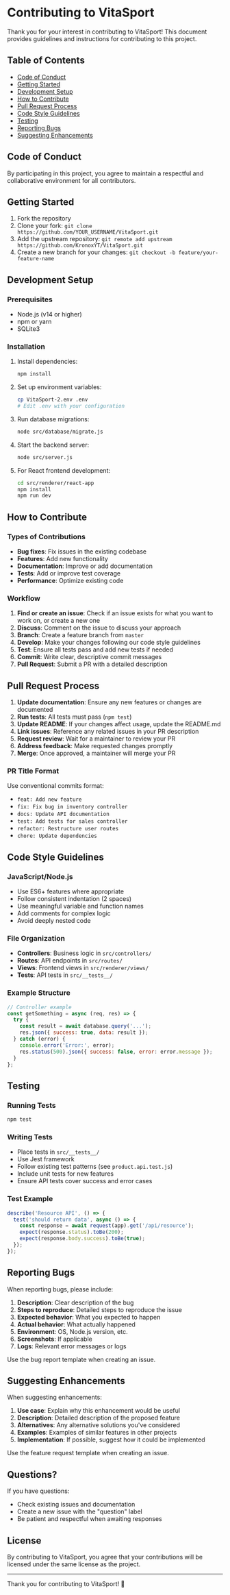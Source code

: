 # Contributing to VitaSport

Thank you for your interest in contributing to VitaSport! This document provides guidelines and instructions for contributing to this project.

## Table of Contents
- [Code of Conduct](#code-of-conduct)
- [Getting Started](#getting-started)
- [Development Setup](#development-setup)
- [How to Contribute](#how-to-contribute)
- [Pull Request Process](#pull-request-process)
- [Code Style Guidelines](#code-style-guidelines)
- [Testing](#testing)
- [Reporting Bugs](#reporting-bugs)
- [Suggesting Enhancements](#suggesting-enhancements)

## Code of Conduct

By participating in this project, you agree to maintain a respectful and collaborative environment for all contributors.

## Getting Started

1. Fork the repository
2. Clone your fork: `git clone https://github.com/YOUR_USERNAME/VitaSport.git`
3. Add the upstream repository: `git remote add upstream https://github.com/KronoxYT/VitaSport.git`
4. Create a new branch for your changes: `git checkout -b feature/your-feature-name`

## Development Setup

### Prerequisites
- Node.js (v14 or higher)
- npm or yarn
- SQLite3

### Installation

1. Install dependencies:
   ```bash
   npm install
   ```

2. Set up environment variables:
   ```bash
   cp VitaSport-2.env .env
   # Edit .env with your configuration
   ```

3. Run database migrations:
   ```bash
   node src/database/migrate.js
   ```

4. Start the backend server:
   ```bash
   node src/server.js
   ```

5. For React frontend development:
   ```bash
   cd src/renderer/react-app
   npm install
   npm run dev
   ```

## How to Contribute

### Types of Contributions

- **Bug fixes**: Fix issues in the existing codebase
- **Features**: Add new functionality
- **Documentation**: Improve or add documentation
- **Tests**: Add or improve test coverage
- **Performance**: Optimize existing code

### Workflow

1. **Find or create an issue**: Check if an issue exists for what you want to work on, or create a new one
2. **Discuss**: Comment on the issue to discuss your approach
3. **Branch**: Create a feature branch from `master`
4. **Develop**: Make your changes following our code style guidelines
5. **Test**: Ensure all tests pass and add new tests if needed
6. **Commit**: Write clear, descriptive commit messages
7. **Pull Request**: Submit a PR with a detailed description

## Pull Request Process

1. **Update documentation**: Ensure any new features or changes are documented
2. **Run tests**: All tests must pass (`npm test`)
3. **Update README**: If your changes affect usage, update the README.md
4. **Link issues**: Reference any related issues in your PR description
5. **Request review**: Wait for a maintainer to review your PR
6. **Address feedback**: Make requested changes promptly
7. **Merge**: Once approved, a maintainer will merge your PR

### PR Title Format

Use conventional commits format:
- `feat: Add new feature`
- `fix: Fix bug in inventory controller`
- `docs: Update API documentation`
- `test: Add tests for sales controller`
- `refactor: Restructure user routes`
- `chore: Update dependencies`

## Code Style Guidelines

### JavaScript/Node.js
- Use ES6+ features where appropriate
- Follow consistent indentation (2 spaces)
- Use meaningful variable and function names
- Add comments for complex logic
- Avoid deeply nested code

### File Organization
- **Controllers**: Business logic in `src/controllers/`
- **Routes**: API endpoints in `src/routes/`
- **Views**: Frontend views in `src/renderer/views/`
- **Tests**: API tests in `src/__tests__/`

### Example Structure

```javascript
// Controller example
const getSomething = async (req, res) => {
  try {
    const result = await database.query('...');
    res.json({ success: true, data: result });
  } catch (error) {
    console.error('Error:', error);
    res.status(500).json({ success: false, error: error.message });
  }
};
```

## Testing

### Running Tests

```bash
npm test
```

### Writing Tests

- Place tests in `src/__tests__/`
- Use Jest framework
- Follow existing test patterns (see `product.api.test.js`)
- Include unit tests for new features
- Ensure API tests cover success and error cases

### Test Example

```javascript
describe('Resource API', () => {
  test('should return data', async () => {
    const response = await request(app).get('/api/resource');
    expect(response.status).toBe(200);
    expect(response.body.success).toBe(true);
  });
});
```

## Reporting Bugs

When reporting bugs, please include:

1. **Description**: Clear description of the bug
2. **Steps to reproduce**: Detailed steps to reproduce the issue
3. **Expected behavior**: What you expected to happen
4. **Actual behavior**: What actually happened
5. **Environment**: OS, Node.js version, etc.
6. **Screenshots**: If applicable
7. **Logs**: Relevant error messages or logs

Use the bug report template when creating an issue.

## Suggesting Enhancements

When suggesting enhancements:

1. **Use case**: Explain why this enhancement would be useful
2. **Description**: Detailed description of the proposed feature
3. **Alternatives**: Any alternative solutions you've considered
4. **Examples**: Examples of similar features in other projects
5. **Implementation**: If possible, suggest how it could be implemented

Use the feature request template when creating an issue.

## Questions?

If you have questions:
- Check existing issues and documentation
- Create a new issue with the "question" label
- Be patient and respectful when awaiting responses

## License

By contributing to VitaSport, you agree that your contributions will be licensed under the same license as the project.

---

Thank you for contributing to VitaSport! 🎉
